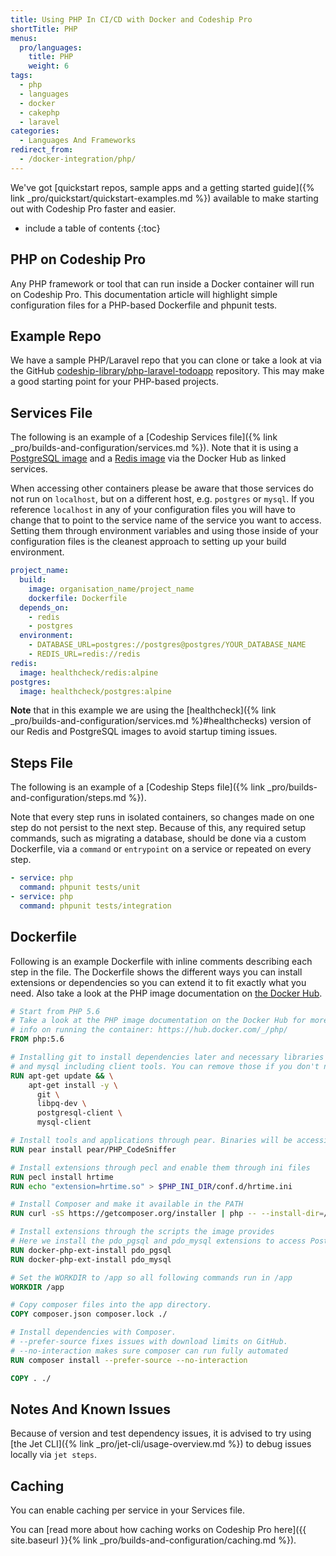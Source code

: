 ```yaml
---
title: Using PHP In CI/CD with Docker and Codeship Pro
shortTitle: PHP
menus:
  pro/languages:
    title: PHP
    weight: 6
tags:
  - php
  - languages
  - docker
  - cakephp
  - laravel
categories:
  - Languages And Frameworks
redirect_from:
  - /docker-integration/php/
---
```


<div class="info-block">
We've got [quickstart repos, sample apps and a getting started guide]({% link _pro/quickstart/quickstart-examples.md %}) available to make starting out with Codeship Pro faster and easier.
</div>

* include a table of contents
{:toc}

## PHP on Codeship Pro

Any PHP framework or tool that can run inside a Docker container will run on Codeship Pro. This documentation article will highlight simple configuration files for a PHP-based Dockerfile and phpunit tests.

## Example Repo

We have a sample PHP/Laravel repo that you can clone or take a look at via the GitHub [codeship-library/php-laravel-todoapp](https://github.com/codeship-library/php-laravel-todoapp) repository. This may make a good starting point for your PHP-based projects.

## Services File

The following is an example of a [Codeship Services file]({% link _pro/builds-and-configuration/services.md %}). Note that it is using a [PostgreSQL image](https://hub.docker.com/_/postgres/) and a [Redis image](https://hub.docker.com/_/redis/) via the Docker Hub as linked services.

When accessing other containers please be aware that those services do not run on `localhost`, but on a different host, e.g. `postgres` or `mysql`. If you reference `localhost` in any of your configuration files you will have to change that to point to the service name of the service you want to access. Setting them through environment variables and using those inside of your configuration files is the cleanest approach to setting up your build environment.

```yaml
project_name:
  build:
    image: organisation_name/project_name
    dockerfile: Dockerfile
  depends_on:
    - redis
    - postgres
  environment:
    - DATABASE_URL=postgres://postgres@postgres/YOUR_DATABASE_NAME
    - REDIS_URL=redis://redis
redis:
  image: healthcheck/redis:alpine
postgres:
  image: healthcheck/postgres:alpine
```

**Note** that in this example we are using the [healthcheck]({% link _pro/builds-and-configuration/services.md %}#healthchecks) version of our Redis and PostgreSQL images to avoid startup timing issues.

## Steps File

The following is an example of a [Codeship Steps file]({% link _pro/builds-and-configuration/steps.md %}).

Note that every step runs in isolated containers, so changes made on one step do not persist to the next step.  Because of this, any required setup commands, such as migrating a database, should be done via a custom Dockerfile, via a `command` or `entrypoint` on a service or repeated on every step.

```yaml
- service: php
  command: phpunit tests/unit
- service: php
  command: phpunit tests/integration
```

## Dockerfile

Following is an example Dockerfile with inline comments describing each step in the file. The Dockerfile shows the different ways you can install extensions or dependencies so you can extend it to fit exactly what you need. Also take a look at the PHP image documentation on [the Docker Hub](https://hub.docker.com/_/php/).

```dockerfile
# Start from PHP 5.6
# Take a look at the PHP image documentation on the Docker Hub for more detailed
# info on running the container: https://hub.docker.com/_/php/
FROM php:5.6

# Installing git to install dependencies later and necessary libraries for postgres
# and mysql including client tools. You can remove those if you don't need them for your build.
RUN apt-get update && \
    apt-get install -y \
      git \
      libpq-dev \
      postgresql-client \
      mysql-client

# Install tools and applications through pear. Binaries will be accessible in your PATH.
RUN pear install pear/PHP_CodeSniffer

# Install extensions through pecl and enable them through ini files
RUN pecl install hrtime
RUN echo "extension=hrtime.so" > $PHP_INI_DIR/conf.d/hrtime.ini

# Install Composer and make it available in the PATH
RUN curl -sS https://getcomposer.org/installer | php -- --install-dir=/usr/bin/ --filename=composer

# Install extensions through the scripts the image provides
# Here we install the pdo_pgsql and pdo_mysql extensions to access PostgreSQL and MySQL.
RUN docker-php-ext-install pdo_pgsql
RUN docker-php-ext-install pdo_mysql

# Set the WORKDIR to /app so all following commands run in /app
WORKDIR /app

# Copy composer files into the app directory.
COPY composer.json composer.lock ./

# Install dependencies with Composer.
# --prefer-source fixes issues with download limits on GitHub.
# --no-interaction makes sure composer can run fully automated
RUN composer install --prefer-source --no-interaction

COPY . ./
```

## Notes And Known Issues

Because of version and test dependency issues, it is advised to try using [the Jet CLI]({% link _pro/jet-cli/usage-overview.md %}) to debug issues locally via `jet steps`.

## Caching

You can enable caching per service in your Services file.

You can [read more about how caching works on Codeship Pro here]({{ site.baseurl }}{% link _pro/builds-and-configuration/caching.md %}).
